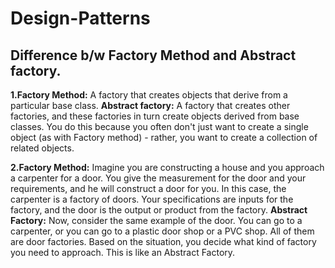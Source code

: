 # Design-Patterns

## Difference b/w Factory Method and Abstract factory.
**1.Factory Method:**
A factory that creates objects that derive from a particular base class.
**Abstract factory:**
A factory that creates other factories, and these factories in turn create objects derived from base classes. You do this because you often don't just want to create a single object (as with Factory method) - rather, you want to create a collection of related objects.

**2.Factory Method:**
Imagine you are constructing a house and you approach a carpenter for a door. You give the measurement for the door and your requirements, and he will construct a door for you. In this case, the carpenter is a factory of doors. Your specifications are inputs for the factory, and the door is the output or product from the factory.
**Abstract Factory:**
Now, consider the same example of the door. You can go to a carpenter, or you can go to a plastic door shop or a PVC shop. All of them are door factories. Based on the situation, you decide what kind of factory you need to approach. This is like an Abstract Factory.


